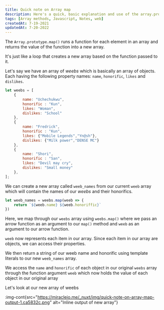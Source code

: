 ```yaml
---
title: Quick note on Array map
description: Here's a quick, basic explanation and use of the array.prototype.map() function
tags: [Array methods, Javascript, Notes, web]
createdAt: 7-19-2021
updatedAt: 7-20-2022
---
```


The `Array.prototype.map()` runs a function for each element in an array and returns the value of the function into a new array.

It's just like a loop that creates a new array based on the function passed to it.

Let's say we have an array of _weebs_ which is basically an array of objects. Each having the following property names:  `name`, `honorific`, `likes` and `dislikes`.

```javascript
let weebs = [
    {
        name: "Uchechukwu",
        honorific : "Kun",
        likes: "Woman",
        dislikes: "School"
    },
    {
        name: "Fredrick",
        honorific : "Kun",
        likes: {"Mobile Legends","Yn@sh"},
        dislikes: {"Milk power","DENSE MC"}
    },
    {
        name: "Shori",
        honorific : "San",
        likes: "Devil may cry",
        dislikes: "Small money"
    },
];

```

We can create a new array called `weeb_names` from our current `weeb` array which will contain the names of our _weebs_ and their honorifics.

```javascript
let weeb_names = weebs.map(weeb => {
    return `${weeb.name} ${weeb.honoriffic}`
})
```

Here, we map through our `weebs` array using `weebs.map()` where we pass an arrow function as an argument to our `map()` method and `weeb` as an argument to our arrow function.

`weeb` now represents each item in our array. Since each item in our array are objects, we can access their properties.

We then return a string of our weeb name and honorific using template literals to our new `weeb_names` array.

We access the `name` and `honorific` of each object in our original `weebs` array through the function argument  `weeb` which now holds the value of each object in our original array

Let's look at our new array of weebs

:img-cont{src="https://miracleio.me/_nuxt/img/quick-note-on-array-map-output-1.ca5832c.png" alt="Inline output of new array"}
